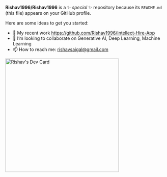**Rishav1996/Rishav1996** is a ✨ _special_ ✨ repository because its `README.md` (this file) appears on your GitHub profile.

Here are some ideas to get you started:

- 🔭 My recent work https://github.com/Rishav1996/Intellect-Hire-App
- 👯 I’m looking to collaborate on Generative AI, Deep Learning, Machine Learning
- 📫 How to reach me: rishavsaigal@gmail.com

<a href="https://app.daily.dev/rishav96"><img src="https://api.daily.dev/devcards/v2/4pZvg6S3NK9Nx0m7Qrv0G.png?type=default&r=3zu" width="356" alt="Rishav's Dev Card"/></a>
